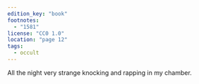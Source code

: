 ```yaml
---
edition_key: "book"
footnotes:
  - "1581"
license: "CC0 1.0"
location: "page 12"
tags:
  - occult
---
```

All the night very strange knocking and rapping in
my chamber.
